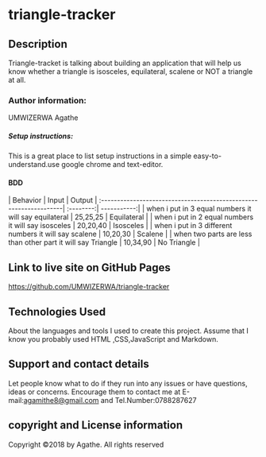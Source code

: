# triangle-tracker
## Description
Triangle-tracket is talking about building an application that will help us know whether a triangle is isosceles, equilateral, scalene or NOT a triangle at all.
### Author information:
UMWIZERWA Agathe
##### Setup instructions:
This is a great place to list setup instructions in a simple easy-to-understand.use google chrome and text-editor.
#### BDD
| Behavior                                                         | Input     |  Output     | :------------------------------------------------------------------| :--------:| -----------:|
| when i put in 3 equal numbers it will say equilateral            | 25,25,25  | Equilateral |
| when i put in 2 equal numbers it will say  isosceles             | 20,20,40  |  Isosceles  |
| when i put in 3 different numbers it will say scalene            | 10,20,30  | Scalene     |
| when two parts are less than other part it will say Triangle     | 10,34,90  | No Triangle |
## Link to live site on GitHub Pages
https://github.com/UMWIZERWA/triangle-tracker
## Technologies Used
About the languages and tools I used to create this project. Assume that I know you probably used HTML ,CSS,JavaScript and Markdown.
## Support and contact details
Let people know what to do if they run into any issues or have questions, ideas or concerns.  Encourage them to contact me at E-mail:agamithe8@gmail.com and Tel.Number:0788287627
## copyright and License information
Copyright &copy;2018 by Agathe. All rights reserved